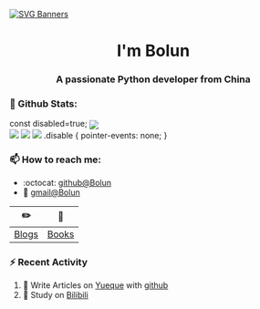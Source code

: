[![SVG Banners](https://svg-banners.vercel.app/api?type=origin&text1=Welcom💖&width=1000&height=400)](###https://github.com/Akshay090/svg-banners)

<h1 align="center">I'm Bolun</h1>
<h3 align="center">A passionate Python developer from China</h3>

### 🌈 Github Stats:
const disabled=true;
<a href=""><img align="center" src="https://count.getloli.com/get/@Bolun001?theme=rule34"></a><br>
<img src = "https://github-readme-stats.vercel.app/api?username=Bolun001&bg_color=30,e96443,904e95&title_color=fff&text_color=fff">
<img src = "http://github-readme-streak-stats.herokuapp.com?user=Bolun001&theme=dracula">
<img src = "https://github-profile-summary-cards.vercel.app/api/cards/profile-details?username=Bolun001&theme=monokai">
  .disable {
    pointer-events: none;
  }
### 📫 How to reach me:
- :octocat: [github@Bolun](https://github.com/Bolun001)
- :email: [gmail@Bolun](mailto:leeboalun@gmail.com)
<!-- - :tv: [bilibili@Bolun](https://space.bilibili.com/64520257) -->



| :pencil2: | :book:  |
| --- | --- |
| [Blogs](https://Bolun001.github.io/) | [Books]() |

### ⚡ Recent Activity
<!--START_SECTION:activity-->
1. 🍭 Write Articles on [Yueque]() with [github](https://github.com/Bolun001/)
2. 🍹 Study on [Bilibili](https://www.bilibili.com/)
<!--END_SECTION:activity-->

<!--
**Bolun001/Bolun001** is a ✨ _special_ ✨ repository because its `README.md` (this file) appears on your GitHub profile.

Here are some ideas to get you started:

- 🔭 I’m currently working on ...
- 🌱 I’m currently learning Python and Machine learning...
- 👯 I’m looking to collaborate on ...
- 🤔 I’m looking for help with ...
- 💬 Ask me about ...
- 📫 How to reach me: ...
- 😄 Pronouns: ...
- ⚡ Fun fact: ...
-->
